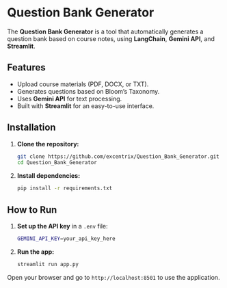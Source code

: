 # Question Bank Generator

The **Question Bank Generator** is a tool that automatically generates a question bank based on course notes, using **LangChain**, **Gemini API**, and **Streamlit**.

## Features

- Upload course materials (PDF, DOCX, or TXT).
- Generates questions based on Bloom’s Taxonomy.
- Uses **Gemini API** for text processing.
- Built with **Streamlit** for an easy-to-use interface.

## Installation

1. **Clone the repository:**

    ```bash
    git clone https://github.com/excentrix/Question_Bank_Generator.git
    cd Question_Bank_Generator
    ```

2. **Install dependencies:**

    ```bash
    pip install -r requirements.txt
    ```

## How to Run

1. **Set up the API key** in a `.env` file:

    ```bash
    GEMINI_API_KEY=your_api_key_here
    ```

2. **Run the app:**

    ```bash
    streamlit run app.py
    ```

Open your browser and go to `http://localhost:8501` to use the application.

